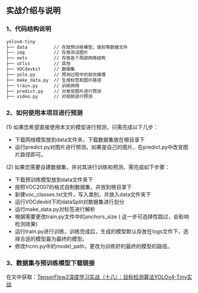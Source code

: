 ## 实战介绍与说明
### 1、代码结构说明
```bash
yolov4-tiny
├── data          // 存放预训练模型、类别等数据文件
├── img           // 存放测试图片
├── nets          // 存放各个局部网络结构
├── utlis         // 其他
├── VOCdevkit     // 数据集
├── yolo.py       // 预测过程中的前向推理
├── make_data.py  // 生成标签和图片路径
├── train.py      // 训练网络
├── predict.py    // 对单张图片进行预测
├── video.py      // 对视频进行预测
```
### 2、如何使用本项目进行预测
(1) 如果您希望直接使用本文的模型进行预测，只需完成以下几步：
- 下载网络模型放到data文件夹，下载数据集放在根目录下
- 运行predict.py对图片进行预测。如果是自己的图片，在predict.py中改变图片路径即可。

(2) 如果您需要自建数据集，并对其进行训练和预测，需完成如下步骤：
- 下载预训练模型放到data文件夹下
- 按照VOC2007的格式自制数据集，并放到根目录下
- 新建voc_classes.txt文件，写入类别，并放入data文件夹下
- 运行VOCdevkit下的dataSplit对数据集进行划分
- 运行make_data.py对标签进行解析
- 根据需要更改train.py文件中的anchors_size ( 这一步可选择性跳过，会影响检测效果)
- 运行train.py进行训练，训练完成后，生成的模型默认存放在logs文件下，选择合适的模型最为最终的模型。
- 修改frcnn.py中的model_path，更改为训练好的最终的模型的路径。

### 3、数据集与预训练模型下载链接
在文中获取：[TensorFlow2深度学习实战（十八）：目标检测算法YOLOv4-Tiny实战](https://ai-wx.blog.csdn.net/article/details/124985468)
